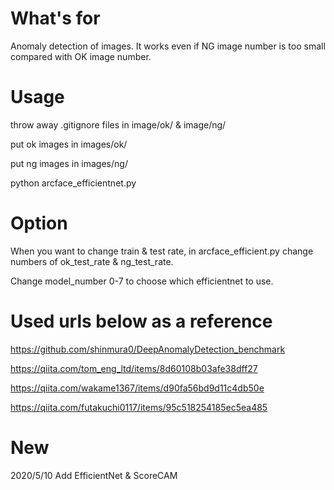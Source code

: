 # What's for

Anomaly detection of images. It works even if NG image number is too small compared with OK image number.

# Usage

throw away .gitignore files in image/ok/ & image/ng/

put ok images in images/ok/

put ng images in images/ng/

python arcface_efficientnet.py



# Option

When you want to change train & test rate, in arcface_efficient.py change numbers of ok_test_rate & ng_test_rate.

Change model_number 0-7 to choose which efficientnet to use.

# Used urls below as a reference

https://github.com/shinmura0/DeepAnomalyDetection_benchmark

https://qiita.com/tom_eng_ltd/items/8d60108b03afe38dff27

https://qiita.com/wakame1367/items/d90fa56bd9d11c4db50e

https://qiita.com/futakuchi0117/items/95c518254185ec5ea485

# New

2020/5/10 Add EfficientNet & ScoreCAM
